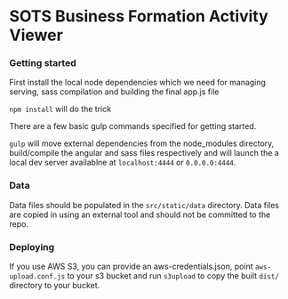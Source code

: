 # SOTS Business Formation Activity Viewer

### Getting started

First install the local node dependencies which we need for managing serving, sass compilation
and building the final app.js file

```npm install``` will do the trick

There are a few basic gulp commands specified for getting started.

```gulp``` will move external dependencies from the node_modules 
directory, build/compile the angular and sass files respectively and 
will launch the a local dev server availablne at ```localhost:4444``` 
or ```0.0.0.0:4444```.


### Data

Data files should be populated in the `src/static/data` directory. Data 
files are copied in using an external tool and should not be committed 
to the repo.

### Deploying

If you use AWS S3, you can provide an aws-credentials.json, point
`aws-upload.conf.js` to your s3 bucket and run `s3upload` to copy the
built `dist/` directory to your bucket.